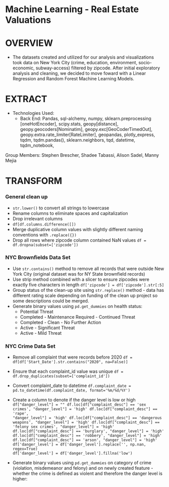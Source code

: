 # Machine Learning - Real Estate Valuations

# OVERVIEW

* The datasets created and utilized for our analysis and visualizations took data on New York City (crime, education, environment, socio-economic, subway-access) filtered by zipcode. After initial exploratory analysis and cleaning, we decided to move foward with a Linear Regression and Random Forest Machine Learning Models.

# EXTRACT
* Technologies Used: 
  * Back End: Pandas, sql-alchemy, numpy, sklearn.preprocessing [oneHotEncoder], scipy.stats, geopy[distance], geopy.geocoders[Nominatim], geopy.exc[GeoCoderTimedOut], geopy.extra.rate_limiter[RateLimiter], geopandas, plotly_express, tqdm, tqdm.pandas(), sklearn.neighbors, tqd, datetime, tqdm_notebook, 


Group Members: Stephen Brescher, Shadee Tabassi, Alison Sadel, Manny Mejia

# TRANSFORM
### General clean up
  * ``str.lower()`` to convert all strings to lowercase
  * Rename columns to eliminate spaces and capitalization
  * Drop irrelevant columns
   * ``df[df.columns.difference([])``
  * Merge duplicative column values with slightly different naming conventions with ``.replace({})`` 
  * Drop all rows where zipcode column contained NaN values
  ``df = df.dropna(subset=['zipcode'])``

### NYC Brownfields Data Set
  * Use ``str.contains()`` method to remove all records that were outside New York City (original dataset was for NY State brownfield records)
  * Use strip method combined with a slicer to ensure zipcodes were exactly five characters in length
   ``df['zipcode'] = df['zipcode'].str[:5]``
  * Group status of the clean-up site using ``str.replace()`` method - data has different rating scale depending on funding of the clean up project so some descriptions could be merged.
  * Generate binary values using ``pd.get_dummies`` on health status:
     * Potential Threat
     * Completed - Maintenance Required - Continued Threat
     *  Completed - Clean - No Further Action
     *  Active - Significant Threat
     *  Active - Mild Threat

### NYC Crime Data Set
* Remove all complaint that were records before 2020
``df = df[df['Start_Date'].str.contains("2020", na=False)] ``
* Ensure that each complaint_id value was unique
``df = df.drop_duplicates(subset=['complaint_id'])``
* Convert complaint_date to datetime
``df.complaint_date = pd.to_datetime(df.complaint_date, format='%m/%d/%Y')``
* Create a column to denote if the danger level is low or high
  <code> df["danger_level"] = ""
  df.loc[df["complaint_desc"] == 'sex crimes', "danger_level"] = 'high'
  df.loc[df["complaint_desc"] == 'rape', "danger_level"] = 'high'
  df.loc[df["complaint_desc"] == 'dangerous weapons', "danger_level"] = 'high'
  df.loc[df["complaint_desc"] == 'felony sex crimes', "danger_level"] = 'high'
  df.loc[df["complaint_desc"] == 'burglary', "danger_level"] = 'high'
  df.loc[df["complaint_desc"] == 'robbery', "danger_level"] = 'high'
  df.loc[df["complaint_desc"] == 'arson', "danger_level"] = 'high'
  df['danger_level'] = df['danger_level'].replace('', np.nan, regex=True)
  df['danger_level'] = df['danger_level'].fillna('low') </code>

* Generate binary values using ``pd.get_dummies`` on category of crime (violation, misdemeanor and felony) and on newly created feature - whether the crime is defined as violent and therefore the danger level is higher:

